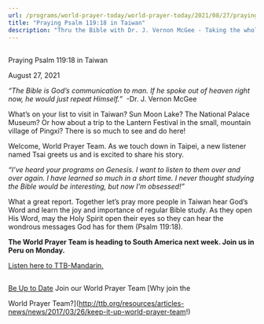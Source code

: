 ```yaml
---
url: /programs/world-prayer-today/world-prayer-today/2021/08/27/praying-psalm-119-18-in-taiwan
title: "Praying Psalm 119:18 in Taiwan"
description: "Thru the Bible with Dr. J. Vernon McGee - Taking the whole Word to the whole world"
---
```







## 
 Praying Psalm 119:18 in Taiwan


August 27, 2021




*“The Bible is God’s communication to man. If he spoke out of heaven right now, he would just repeat Himself.”*  -Dr. J. Vernon McGee 

 What’s on your list to visit in Taiwan? Sun Moon Lake? The National Palace Museum? Or how about a trip to the Lantern Festival in the small, mountain village of Pingxi? There is so much to see and do here! 

 Welcome, World Prayer Team. As we touch down in Taipei, a new listener named Tsai greets us and is excited to share his story. 

*“I’ve heard your programs on Genesis. I want to listen to them over and over again. I have learned so much in a short time. I never thought studying the Bible would be interesting, but now I’m obsessed!”*   


What a great report. Together let’s pray more people in Taiwan hear God’s Word and learn the joy and importance of regular Bible study. As they open His Word, may the Holy Spirit open their eyes so they can hear the wondrous messages God has for them (Psalm 119:18).  

 **The World Prayer Team is heading to South America next week. Join us in Peru on Monday.** 

 [Listen here to TTB-Mandarin.](https://ttb.twr.org/home/day,495/language,CMN)







## 




[Be Up to Date](http://feeds.feedburner.com/WorldPrayerToday "World Prayer Today RSS Feed")
Join our World Prayer Team
[Why join the  

World Prayer Team?](http://ttb.org/resources/articles-news/news/2017/03/26/keep-it-up-world-prayer-team!)




